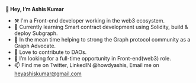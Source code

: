 **👋 Hey, I’m Ashis Kumar**
- ⚒️ I'm a Front-end developer working in the web3 ecosystem. 
- 🌱 Currently learning Smart contract development using Solidity, build & deploy Subgraph.
- 🤝  In the mean time helping to strong the Graph protocol community as a Graph Advocate.
- 💞️ Love to contribute to DAOs. 
- 🚪 I’m looking for a full-time opportunity in Front-end(web3) role.
- 📫 Find me on Twitter, LinkedIN @howdyashis, Email me on heyashiskumar@gmail.com 
<!---
ashiskumar-1999/ashiskumar-1999 is a ✨ special ✨ repository because its `README.md` (this file) appears on your GitHub profile.
You can click the Preview link to take a look at your changes.👀
--->

